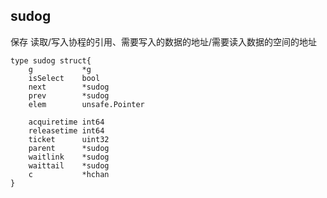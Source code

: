 ##  sudog
保存 读取/写入协程的引用、需要写入的数据的地址/需要读入数据的空间的地址
```shell
type sudog struct{
	g 			*g
	isSelect	bool
	next		*sudog
	prev		*sudog
	elem		unsafe.Pointer

	acquiretime	int64
	releasetime	int64
	ticket		uint32
	parent		*sudog
	waitlink	*sudog
	waittail	*sudog
	c			*hchan
}
```
